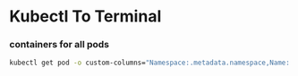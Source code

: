 # Kubectl To Terminal

### containers for all pods

```bash
kubectl get pod -o custom-columns="Namespace:.metadata.namespace,Name:.metadata.name,ContainersName:.spec.containers[*].name" -A
```